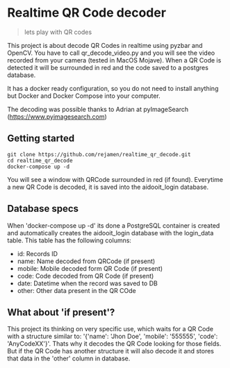 # Realtime QR Code decoder
> lets play with QR codes

This project is about decode QR Codes in realtime using pyzbar and OpenCV.
You have to call qr_decode_video.py and you will see the video recorded from your camera (tested in MacOS Mojave). When a QR Code is detected it will be surrounded in red and the code saved to a postgres database.

It has a docker ready configuration, so you do not need to install anything but Docker and Docker Compose into your computer. 

The decoding was possible thanks to Adrian at pyImageSearch (https://www.pyimagesearch.com) 

## Getting started

```shell
git clone https://github.com/rejamen/realtime_qr_decode.git
cd realtime_qr_decode
docker-compose up -d
```

You will see a window with QRCode surrounded in red (if found). Everytime a new QR Code is decoded, it is saved into the aidooit_login database.

## Database specs

When 'docker-compose up -d' its done a PostgreSQL container is created and automatically creates the aidooit_login database with the login_data table. This table has the following columns: 
 - id: Records ID
 - name: Name decoded from QRCode (if present)
 - mobile: Mobile decoded form QR Code (if present)
 - code: Code decoded from QR Code (if present)
 - date: Datetime when the record was saved to DB 
 - other: Other data present in the QR COde 

## What about 'if present'?

This project its thinking on very specific use, which waits for a QR Code with a structure similar to: '{'name': 'Jhon Doe', 'mobile': '555555', 'code': 'AnyCodeXX'}'. Thats why it decodes the QR Code looking for those fields. But if the QR Code has another structure it will also decode it and stores that data in the 'other' column in database.